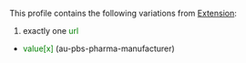 This profile contains the following variations from [Extension](http://hl7.org/fhir/STU3/Extension):

1. exactly one <span style='color:green'> url </span> 
  *  <span style='color:green'> value[x] </span>  (au-pbs-pharma-manufacturer)